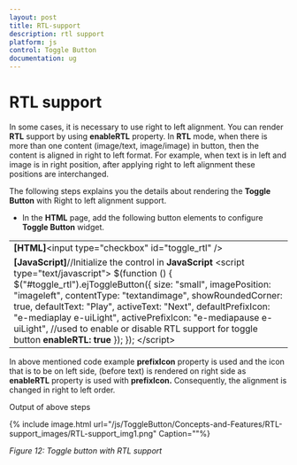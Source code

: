 ```yaml
---
layout: post
title: RTL-support
description: rtl support
platform: js
control: Toggle Button
documentation: ug
---
```


# RTL support

In some cases, it is necessary to use right to left alignment. You can render **RTL** support by using **enableRTL** property. In **RTL** mode, when there is more than one content (image/text, image/image) in button, then the content is aligned in right to left format. For example, when text is in left and image is in right position, after applying right to left alignment these positions are interchanged.

The following steps explains you the details about rendering the **Toggle Button** with Right to left alignment support.

* In the **HTML** page, add the following button elements to configure **Toggle Button** widget.



<table>
<tr>
<td>
<b>[HTML]</b>&lt;input type="checkbox" id="toggle_rtl" /&gt;</td></tr>
<tr>
<td>
<b>[JavaScript]</b>//Initialize the control in <b>JavaScript</b>    &lt;script type="text/javascript"&gt;        $(function () {            $("#toggle_rtl").ejToggleButton({                size: "small",                imagePosition: "imageleft",                contentType: "textandimage",                showRoundedCorner: true,                defaultText: "Play",                activeText: "Next",                defaultPrefixIcon: "e-mediaplay e-uiLight",                activePrefixIcon: "e-mediapause e-uiLight",                //used to enable or disable RTL support for toggle button<b>                enableRTL: true</b>            });        });    &lt;/script&gt;</td></tr>
</table>


In above mentioned code example **prefixIcon** property is used and the icon that is to be on left side, (before text) is rendered on right side as **enableRTL** property is used with **prefixIcon.**  Consequently, the alignment is changed in right to left order.

Output of above steps



{% include image.html url="/js/ToggleButton/Concepts-and-Features/RTL-support_images/RTL-support_img1.png" Caption=""%}

_Figure 12: Toggle button with RTL support_

